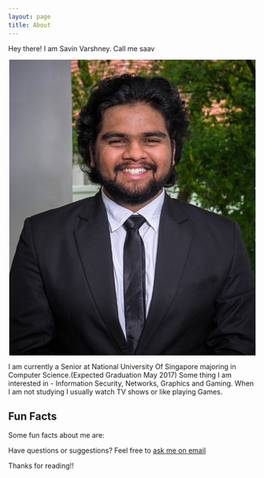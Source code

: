 ```yaml
---
layout: page
title: About
---
```


<p class="message">
  Hey there! I am Savin Varshney. Call me saav
</p>

<center><img src="/public/Savin.jpg" height = "600" width="500" alt="Savin Varshney" align="middle"></center>

I am currently a Senior at National University Of Singapore majoring in Computer Science.(Expected Graduation May 2017)
Some thing I am interested in - Information Security, Networks, Graphics and Gaming.
When I am not studying I usually watch TV shows or like playing Games.


## Fun Facts

Some fun facts about me are:


Have questions or suggestions? Feel free to [ask me on email](mailto:savin.varshney@gmail.com)

Thanks for reading!!

